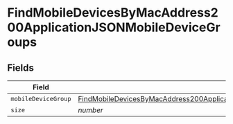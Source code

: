 # FindMobileDevicesByMacAddress200ApplicationJSONMobileDeviceGroups


## Fields

| Field                                                                                                                                                                                               | Type                                                                                                                                                                                                | Required                                                                                                                                                                                            | Description                                                                                                                                                                                         | Example                                                                                                                                                                                             |
| --------------------------------------------------------------------------------------------------------------------------------------------------------------------------------------------------- | --------------------------------------------------------------------------------------------------------------------------------------------------------------------------------------------------- | --------------------------------------------------------------------------------------------------------------------------------------------------------------------------------------------------- | --------------------------------------------------------------------------------------------------------------------------------------------------------------------------------------------------- | --------------------------------------------------------------------------------------------------------------------------------------------------------------------------------------------------- |
| `mobileDeviceGroup`                                                                                                                                                                                 | [FindMobileDevicesByMacAddress200ApplicationJSONMobileDeviceGroupsMobileDeviceGroup](../../models/operations/findmobiledevicesbymacaddress200applicationjsonmobiledevicegroupsmobiledevicegroup.md) | :heavy_minus_sign:                                                                                                                                                                                  | N/A                                                                                                                                                                                                 |                                                                                                                                                                                                     |
| `size`                                                                                                                                                                                              | *number*                                                                                                                                                                                            | :heavy_minus_sign:                                                                                                                                                                                  | N/A                                                                                                                                                                                                 | 1                                                                                                                                                                                                   |